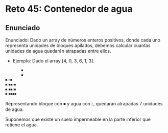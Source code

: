 # Reto 45: Contenedor de agua

## Enunciado

Enunciado: Dado un array de números enteros positivos, donde cada uno representa unidades de bloques apilados, debemos calcular cuantas unidades de agua quedarán atrapadas entre ellos.

- Ejemplo: Dado el array [4, 0, 3, 6, 1, 3].

```txt
       ⏹
       ⏹
⏹💧💧⏹
⏹💧⏹⏹💧⏹
⏹💧⏹⏹💧⏹
⏹💧⏹⏹⏹⏹

```

Representando bloque con ⏹︎ y agua con 💧, quedarán atrapadas 7 unidades de agua.

Suponemos que existe un suelo impermeable en la parte inferior que retiene el agua.
